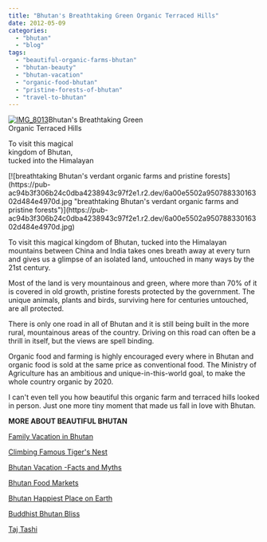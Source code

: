 ```yaml
---
title: "Bhutan's Breathtaking Green Organic Terraced Hills"
date: 2012-05-09
categories: 
  - "bhutan"
  - "blog"
tags: 
  - "beautiful-organic-farms-bhutan"
  - "bhutan-beauty"
  - "bhutan-vacation"
  - "organic-food-bhutan"
  - "pristine-forests-of-bhutan"
  - "travel-to-bhutan"
---
```


[![IMG_8013](https://pub-ac94b3f306b24c0dba4238943c97f2e1.r2.dev/6a00e5502a950788330168e8c9da32970c.jpg "IMG_8013")](https://pub-ac94b3f306b24c0dba4238943c97f2e1.r2.dev/6a00e5502a950788330168e8c9da32970c.jpg)Bhutan's Breathtaking Green  
Organic Terraced Hills

To visit this magical  
kingdom of Bhutan,  
tucked into the Himalayan

<!--more--> [![breathtaking Bhutan's verdant organic farms and pristine forests](https://pub-ac94b3f306b24c0dba4238943c97f2e1.r2.dev/6a00e5502a95078833016302d484e4970d.jpg "breathtaking Bhutan's verdant organic farms and pristine forests")](https://pub-ac94b3f306b24c0dba4238943c97f2e1.r2.dev/6a00e5502a95078833016302d484e4970d.jpg)  
  
  
To visit this magical kingdom of Bhutan, tucked into the Himalayan mountains between China and India takes ones breath away at every turn and gives us a glimpse of an isolated land, untouched in many ways by the 21st century.  
  
Most of the land is very mountainous and green, where more than 70% of it is covered in old growth, pristine forests protected by the government. The unique animals, plants and birds, surviving here for centuries untouched, are all protected.  
  
There is only one road in all of Bhutan and it is still being built in the more rural, mountainous areas of the country. Driving on this road can often be a thrill in itself, but the views are spell binding.  
  
Organic food and farming is highly encouraged every where in Bhutan and organic food is sold at the same price as conventional food. The Ministry of Agriculture has an ambitious and unique-in-this-world goal, to make the whole country organic by 2020. 
  
I can't even tell you how beautiful this organic farm and terraced hills looked in person. Just one more tiny moment that made us fall in love with Bhutan.  
  
**MORE ABOUT BEAUTIFUL BHUTAN**  
  
[Family Vacation in Bhutan](http://soultravelers3new.local/2011/05/family-vacation-in-bhutan.html "family vacation in bhutan")  
  
[](http://soultravelers3new.local/2011/06/family-travel-bhutan-nomads.html "bhutan Nomads")[Climbing Famous Tiger's Nest](http://soultravelers3new.local/2011/07/tigers-nest-in-paro-bhutan.html "climbing famous tiger's nest")  
  
[Bhutan Vacation -Facts and Myths](http://soultravelers3new.local/2011/06/bhutan-vacation-facts-and-myths.html "Bhutan Vacations facts and myths")[](http://soultravelers3new.local/2011/06/family-travel-bhutan-nomads.html "bhutan Nomads")  
  
[Bhutan Food Markets](http://soultravelers3new.local/2011/08/bhutan-food-markets.html "Bhutan food markets")  
  
[Bhutan Happiest Place on Earth](http://soultravelers3new.local/2011/07/bhutan-happiest-place-on-earth--1.html "Bhutan happiest place on earth")  
  
[Buddhist Bhutan Bliss](http://soultravelers3new.local/2011/05/buddhist-bhutan-bliss.html "Bhutan Buddhist bliss")  
  
[Taj Tashi](http://soultravelers3new.local/2011/07/taj-tashi-thimpu-bhutan-5-star-hotel-thrills.html "Taj Tashi Hotel Bhutan")  
  
[](http://soultravelers3new.local/2012/03/bhutan-means-penis-art-and-phallus-paintings.html "penis art bhutan")

